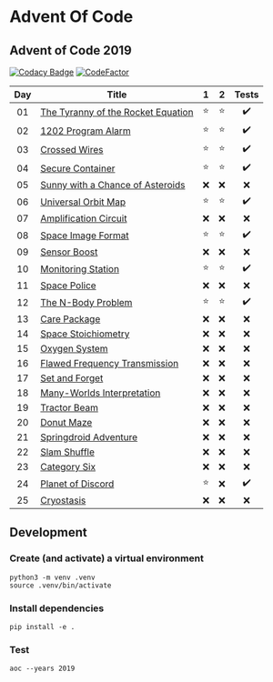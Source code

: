# Advent Of Code

## Advent of Code 2019

[![Codacy Badge](https://api.codacy.com/project/badge/Grade/008e4c7b9f1d463587fd0ccf79b6e8bb)](https://app.codacy.com/manual/cj81499/Advent-Of-Code-2019?utm_source=github.com&utm_medium=referral&utm_content=cj81499/Advent-Of-Code-2019&utm_campaign=Badge_Grade_Dashboard)
[![CodeFactor](https://www.codefactor.io/repository/github/cj81499/advent-of-code-2019/badge)](https://www.codefactor.io/repository/github/cj81499/advent-of-code-2019)

| Day | Title                                                                     |   1    |   2    |       Tests        |
| :-: | ------------------------------------------------------------------------- | :----: | :----: | :----------------: |
| 01  | [The Tyranny of the Rocket Equation](https://adventofcode.com/2019/day/1) | :star: | :star: | :heavy_check_mark: |
| 02  | [1202 Program Alarm](https://adventofcode.com/2019/day/2)                 | :star: | :star: | :heavy_check_mark: |
| 03  | [Crossed Wires](https://adventofcode.com/2019/day/3)                      | :star: | :star: | :heavy_check_mark: |
| 04  | [Secure Container](https://adventofcode.com/2019/day/4)                   | :star: | :star: | :heavy_check_mark: |
| 05  | [Sunny with a Chance of Asteroids](https://adventofcode.com/2019/day/5)   |  :x:   |  :x:   |        :x:         |
| 06  | [Universal Orbit Map](https://adventofcode.com/2019/day/6)                | :star: | :star: | :heavy_check_mark: |
| 07  | [Amplification Circuit](https://adventofcode.com/2019/day/7)              |  :x:   |  :x:   |        :x:         |
| 08  | [Space Image Format](https://adventofcode.com/2019/day/8)                 | :star: | :star: | :heavy_check_mark: |
| 09  | [Sensor Boost](https://adventofcode.com/2019/day/9)                       |  :x:   |  :x:   |        :x:         |
| 10  | [Monitoring Station](https://adventofcode.com/2019/day/10)                | :star: | :star: | :heavy_check_mark: |
| 11  | [Space Police](https://adventofcode.com/2019/day/11)                      |  :x:   |  :x:   |        :x:         |
| 12  | [The N-Body Problem](https://adventofcode.com/2019/day/12)                | :star: | :star: | :heavy_check_mark: |
| 13  | [Care Package](https://adventofcode.com/2019/day/13)                      |  :x:   |  :x:   |        :x:         |
| 14  | [Space Stoichiometry](https://adventofcode.com/2019/day/14)               |  :x:   |  :x:   |        :x:         |
| 15  | [Oxygen System](https://adventofcode.com/2019/day/15)                     |  :x:   |  :x:   |        :x:         |
| 16  | [Flawed Frequency Transmission](https://adventofcode.com/2019/day/16)     |  :x:   |  :x:   |        :x:         |
| 17  | [Set and Forget](https://adventofcode.com/2019/day/17)                    |  :x:   |  :x:   |        :x:         |
| 18  | [Many-Worlds Interpretation](https://adventofcode.com/2019/day/18)        |  :x:   |  :x:   |        :x:         |
| 19  | [Tractor Beam](https://adventofcode.com/2019/day/19)                      |  :x:   |  :x:   |        :x:         |
| 20  | [Donut Maze](https://adventofcode.com/2019/day/20)                        |  :x:   |  :x:   |        :x:         |
| 21  | [Springdroid Adventure](https://adventofcode.com/2019/day/21)             |  :x:   |  :x:   |        :x:         |
| 22  | [Slam Shuffle](https://adventofcode.com/2019/day/22)                      |  :x:   |  :x:   |        :x:         |
| 23  | [Category Six](https://adventofcode.com/2019/day/23)                      |  :x:   |  :x:   |        :x:         |
| 24  | [Planet of Discord](https://adventofcode.com/2019/day/24)                 | :star: |  :x:   | :heavy_check_mark: |
| 25  | [Cryostasis](https://adventofcode.com/2019/day/25)                        |  :x:   |  :x:   |        :x:         |

## Development

### Create (and activate) a virtual environment

```shell
python3 -m venv .venv
source .venv/bin/activate
```

### Install dependencies

```shell
pip install -e .
```

### Test

```shell
aoc --years 2019
```
